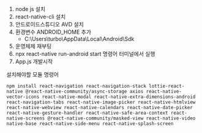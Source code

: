 1. node js 설치
2. react-native-cli 설치
3. 안드로이드스튜디오 AVD 설치
4. 환경변수 ANDROID_HOME 추가 
	- C:\Users\turbo\AppData\Local\Android\Sdk
5. 운영체제 재부팅
6. npx react-native run-android start 명령어 터미널에서 실행
7. App.js 개발시작

설치해야할 모듈 명령어

    npm install react-navigation react-navigation-stack lottie-react-native @react-native-community/async-storage axios react-native-vector-icons react-native-modal react-native-extra-dimensions-android react-navigation-tabs react-native-image-picker react-native-htmlview react-native-webview react-native-calendars react-native-date-picker react-native-gesture-handler react-native-safe-area-context react-native-screens @react-native-community/masked-view react-native-video native-base react-native-side-menu react-native-splash-screen